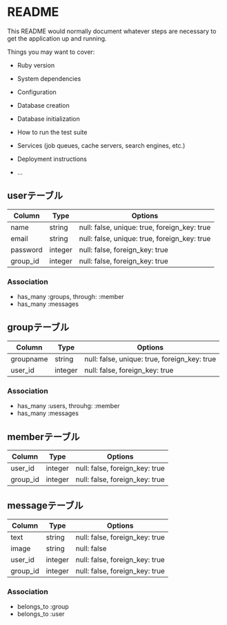 # README

This README would normally document whatever steps are necessary to get the
application up and running.

Things you may want to cover:

* Ruby version

* System dependencies

* Configuration

* Database creation

* Database initialization

* How to run the test suite

* Services (job queues, cache servers, search engines, etc.)

* Deployment instructions

* ...

## userテーブル

|Column|Type|Options|
|------|----|-------|
|name|string|null: false, unique: true, foreign_key: true|
|email|string|null: false, unique: true, foreign_key: true|
|password|integer|null: false, foreign_key: true|
|group_id|integer|null: false, foreign_key: true|


### Association
- has_many :groups, through: :member
- has_many :messages

## groupテーブル

|Column|Type|Options|
|------|----|-------|
|groupname|string|null: false, unique: true, foreign_key: true|
|user_id|integer|null: false, foreign_key: true|


### Association
- has_many :users, throuhg: :member
- has_many :messages

## memberテーブル

|Column|Type|Options|
|------|----|-------|
|user_id|integer|null: false, foreign_key: true|
|group_id|integer|null: false, foreign_key: true|


## messageテーブル

|Column|Type|Options|
|------|----|-------|
|text|string|null: false, foreign_key: true|
|image|string|null: false|
|user_id|integer|null: false, foreign_key: true|
|group_id|integer|null: false, foreign_key: true|

### Association
- belongs_to :group
- belongs_to :user
